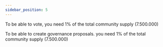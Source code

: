 ```yaml
---
sidebar_position: 5
---
```


To be able to vote, you need 1% of the total community supply (7.500.000)

To be able to create governance proposals. you need 1% of the total community supply (7.500.000)